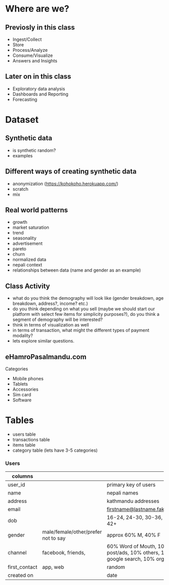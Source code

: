 # Where are we?

## Previosly in this class
- Ingest/Collect
- Store
- Process/Analyze
- Consume/Visualize
- Answers and Insights

## Later on in this class
- Exploratory data analysis
- Dashboards and Reporting 
- Forecasting

# Dataset

## Synthetic data
- is synthetic random?
- examples

## Different ways of creating synthetic data
- anonymization (https://kohokoho.herokuapp.com/)
- scratch
- mix

## Real world patterns
- growth
- market saturation
- trend
- seasonality
- advertisement
- pareto
- churn
- normalized data
- nepali context
- relationships between data (name and gender as an example)

## Class Activity
- what do you think the demography will look like (gender breakdown, age breakdown, address?, income? etc.)
- do you think depending on what you sell (maybe we should start our platform with select few items for simplicity purposes?), do you think a segment of demography will be interested?
- think in terms of visualization as well
- in terms of transaction, what might the different types of payment modality?
- lets explore similar questions.

## eHamroPasalmandu.com
Categories
- Mobile phones 
- Tablets
- Accessories
- Sim card
- Software

# Tables
- users table
- transactions table
- items table
- category table (lets have 3-5 categories) 

### Users
| columns        |                                     |                                                                               |
| -------------- | ----------------------------------- | ----------------------------------------------------------------------------- |
| user\_id       |                                     | primary key of users                                                          |
| name           |                                     | nepali names                                                                  |
| address        |                                     | kathmandu addresses                                                           |
| email          |                                     | firstname@lastname.fakedata.com                                               |
| dob            |                                     | 16-24, 24-30, 30-36, 36-42, 42+                                               |
| gender         | male/female/other/prefer not to say | approx 60% M, 40% F                                                           |
| channel        | facebook, friends,                  | 60% Word of Mouth, 10 Facebook post/ads, 10% others, 10% google search, 10% organic |
| first\_contact | app, web                            | random                                                                        |
| created on     |                                     | date                                                                          |

